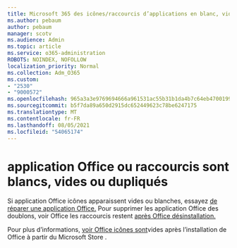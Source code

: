 ```yaml
---
title: Microsoft 365 des icônes/raccourcis d’applications en blanc, vides ou en double
ms.author: pebaum
author: pebaum
manager: scotv
ms.audience: Admin
ms.topic: article
ms.service: o365-administration
ROBOTS: NOINDEX, NOFOLLOW
localization_priority: Normal
ms.collection: Adm_O365
ms.custom:
- "2530"
- "9000572"
ms.openlocfilehash: 965a3a3e9769694666a961531ac55b31b1da4b7c64eb4700199df8cbcf2152d7
ms.sourcegitcommit: b5f7da89a650d2915dc652449623c78be6247175
ms.translationtype: MT
ms.contentlocale: fr-FR
ms.lasthandoff: 08/05/2021
ms.locfileid: "54065174"
---
```

# <a name="office-app-icons-or-shortcuts-are-white-blank-or-duplicate"></a>application Office ou raccourcis sont blancs, vides ou dupliqués

Si application Office icônes apparaissent vides ou blanches, essayez [de réparer une application Office.](https://support.office.com/article/repair-an-office-application-7821d4b6-7c1d-4205-aa0e-a6b40c5bb88b) Pour supprimer les application Office des doublons, voir Office les raccourcis restent [après Office désinstallation.](https://support.office.com/article/office-shortcuts-remain-after-office-uninstall-cc04b8e2-6e91-4c10-94af-9359e595d565)

Pour plus d’informations, [voir Office icônes sont](https://support.office.com/article/office-icons-are-blank-after-installing-office-from-the-microsoft-store-7cdaebde-93d5-4873-b767-d9ddc0474d59)vides après l’installation de Office à partir du Microsoft Store .